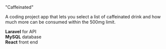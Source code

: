 "Caffeinated"

A coding project app that lets you select a list of caffeinated drink and how much more can be consumed within the 500mg limit. 

**Laravel** for API  
**MySQL** database  
**React** front end  
